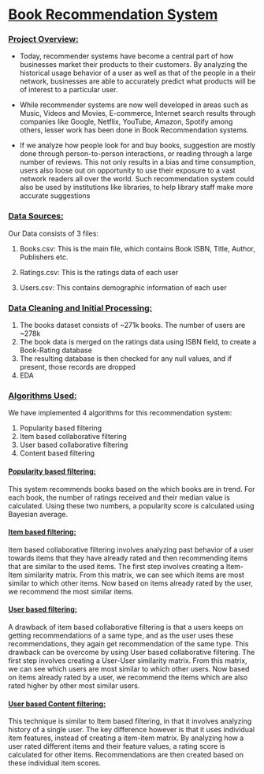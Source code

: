 # <u> Book Recommendation System </u>


### <u> Project Overview: </u>

* Today, recommender systems have become a central part of how businesses market their products to their customers. By analyzing the historical usage behavior of a user as well as that of the people in a their network, businesses are able to accurately predict what products will be of interest to a particular user.

* While recommender systems are now well developed in areas such as Music, Videos and Movies, E-commerce, Internet search results through companies like Google, Netflix, YouTube, Amazon, Spotify among others, lesser work has been done in Book Recommendation systems.

* If we analyze how people look for and buy books, suggestion are mostly done through person-to-person interactions, or reading through a large number of reviews. This not only results in a bias and time consumption, users also loose out on opportunity to use their exposure to a vast network readers all over the world. Such recommendation system could also be used by institutions like libraries, to help library staff make more accurate suggestions


### <u> Data Sources: </u>

Our Data consists of 3 files:

1. Books.csv: This is the main file, which contains Book ISBN, Title, Author, Publishers etc. 

2. Ratings.csv: This is the ratings data of each user

3. Users.csv: This contains demographic information of each user

### <u> Data Cleaning and Initial Processing: </u>

1. The books dataset consists of ~271k books. The number of users are ~278k
2. The book data is merged on the ratings data using ISBN field, to create a Book-Rating database
3. The resulting database is then checked for any null values, and if present, those records are dropped
4. EDA


### <u> Algorithms Used: </u>

We have implemented 4 algorithms for this recommendation system:

1. Popularity based filtering
2. Item based collaborative filtering
3. User based collaborative filtering
4. Content based filtering


#### <u> Popularity based filtering: </u>

This system recommends books based on the which books are in trend. For each book, the number of ratings received and their median value is calculated. Using these two numbers, a popularity score is calculated using Bayesian average.

#### <u> Item based filtering: </u>

Item based collaborative filtering involves analyzing past behavior of a user towards items that they have already rated and then recommending items that are similar to the used items. The first step involves creating a Item-Item similarity matrix. From this matrix, we can see which items are most similar to which other items. Now based on items already rated by the user, we recommend the most similar items.

#### <u> User based filtering: </u>

A drawback of item based collaborative filtering is that a users keeps on getting recommendations of a same type, and as the user uses these recommendations, they again get recommendation of the same type. This drawback can be overcome by using User based collaborative filtering. The first step involves creating a User-User similarity matrix. From this matrix, we can see which users are most similar to which other users. Now based on items already rated by a user, we recommend the items which are also rated higher by other most similar users.

#### <u> User based Content filtering: </u>

This technique is similar to Item based filtering, in that it involves analyzing history of a single user. The key difference however is that it uses individual item features, instead of creating a item-item matrix. By analyzing how a user rated different items and their feature values, a rating score is calculated for other items. Recommendations are then created based on these individual item scores.
